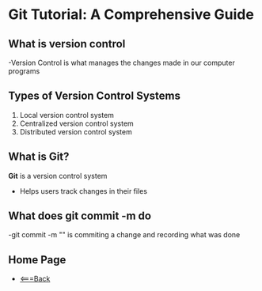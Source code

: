 # Git Tutorial: A Comprehensive Guide

## What is version control

-Version Control is what manages the changes made in our computer programs

## Types of Version Control Systems

1. Local version control system
2. Centralized version control system
3. Distributed version control system

## What is Git?

**Git** is a version control system

- Helps users track changes in their files

## What does git commit -m do

-git commit -m "" is commiting a change and recording what was done

## Home Page

- [<===Back](https://denekm.github.io/reading-notes/)
